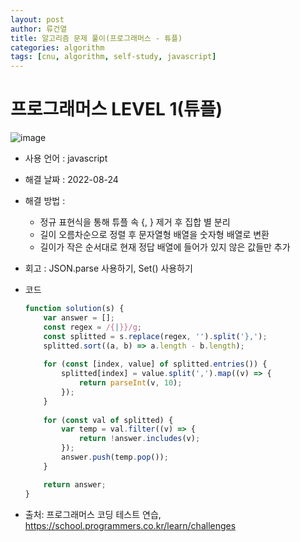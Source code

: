 ```yaml
---
layout: post
author: 류건열
title: 알고리즘 문제 풀이(프로그래머스 - 튜플)
categories: algorithm
tags: [cnu, algorithm, self-study, javascript]
---
```


# 프로그래머스 LEVEL 1(튜플)

  ![image](https://user-images.githubusercontent.com/34560965/186079369-b9c07e9b-4cb8-47fe-8cfe-0c943cecb086.png)

  - 사용 언어 : javascript

  - 해결 날짜 : 2022-08-24

  - 해결 방법 :

    - 정규 표현식을 통해 튜플 속 {, } 제거 후 집합 별 분리
    - 길이 오름차순으로 정렬 후 문자열형 배열을 숫자형 배열로 변환
    - 길이가 작은 순서대로 현재 정답 배열에 들어가 있지 않은 값들만 추가

  - 회고 : JSON.parse 사용하기, Set() 사용하기

  - 코드

    ```javascript
    function solution(s) {
        var answer = [];
        const regex = /{|}}/g;
        const splitted = s.replace(regex, '').split('},');
        splitted.sort((a, b) => a.length - b.length);
        
        for (const [index, value] of splitted.entries()) {
            splitted[index] = value.split(',').map((v) => {
                return parseInt(v, 10);
            });
        } 
        
        for (const val of splitted) {
            var temp = val.filter((v) => {
                return !answer.includes(v);
            });
            answer.push(temp.pop());
        }

        return answer;
    }
    ```
    
  - 출처: 프로그래머스 코딩 테스트 연습, https://school.programmers.co.kr/learn/challenges
